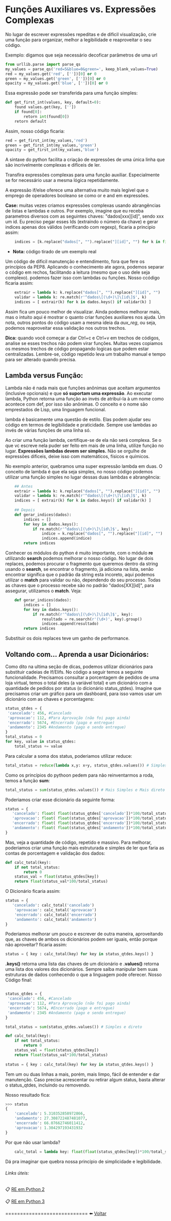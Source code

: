 # Funções Auxiliares vs. Expressões Complexas

No lugar de escrever expressões repeditas e de dificil visualização, crie uma função para organizar, melhor a legibilidade e reaproveitar o seu código.

Exemplo: digamos que seja necessário decoficar parâmetros de uma url
```python
from urllib.parse import parse_qs
my_values = parse_qs('red=5&blue=0&green=', keep_blank_values=True)
red = my_values.get('red', [''])[0] or 0
green = my_values.get('green', [''])[0] or 0
opacity = my_values.get('blue', [''])[0] or 0
```
Essa expressão pode ser transferida para uma função simples:
```python
def get_first_int(values, key, default=0):
    found values.get(key, [''])
    if found[0]:
        retorn int(found[0])
    retorn default
```
Assim, nosso código ficaria:
```python
red = get_first_int(my_values,'red')  
green = get_first_int(my_values,'green') 
opacity = get_first_int(my_values,'blue')
```

A sintaxe do python facilita a criação de expressões de uma única linha que são incrivelmente complexas e difíceis de ler.

Transfira expressões complexas para uma função auxiliar. Especialmente se for necessário usar a mesma lógica repetidamente.

A expressão if/else oferece uma alternativa muito mais legível que o emprego de operadores booleano se como or e and em expressões.

**Case:** muitas vezes criamos expressões complexas usando abrangências de listas e lambdas e outros. Por exemplo, imagine que eu receba parametros diversos com as seguintes chaves: "dados[xxx][id]", sendo xxx um id. Eu preciso pegar esses Ids (extraindo o número da chave) e gerar indices apenas dos válidos (verificando com regexp), ficaria a principio assim:
```python
    indices = [k.replace("dados[", "").replace("][id]", "") for k in filter(lambda k: re.match(r'^dados\[(\d+)\]\[id\]$', k), dados.keys())]
```
* **Nota:** código tirado de um exemplo real

Um código de dificil manutenção e entendimento, fora que fere os princípios da PEP8. Aplicando o conhecimento ate agora, podemos separar o código em rechos, facilitando a leitura (mesmo que o uso dele seja complexo). podemos fazer isso com lambdas ou funções. Nosso ccódigo ficaria assim:
```python
    extrair = lambda k: k.replace("dados[", "").replace("][id]", "")
    validar = lambda k: re.match(r'^dados\[(\d+)\]\[id\]$', k)
    indices = [ extrair(k) for k in dados.keys() if validar(k) ]
```
Assim fica um pouco melhor de visualizar. Ainda podemos melhorar mais, mas o intuito aqui é mostrar o quanto criar funções auxiliares nos ajuda. Um nota, outros pontos do código usam a mesma ideia da _aux_reg_, ou seja, podemos reaproveitar essa validação nos outros trechos.

**Dica:** quando você começar a dar Ctrl+c e Ctrl+v em trechos de códigos, analise se esses trechos não podem virar funções. Muitas vezes copiamos os mesmos trechos de código propagando logicas que podem estar centralizadas. Lembre-se, código repetido leva um trabalho manual e tempo para ser alterado quando precisa.

## Lambda versus Função:

Lambda não é nada mais que funções anônimas que aceitam argumentos (inclusive opcionais) e que __só suportam uma expressão__. Ao executar lambda, Python retorna uma função ao invés de atribuí-la à um nome como acontece com def, por isso são anônimas. O conceito e o nome são emprestados de Lisp, uma linguagem funcional. 

lambda é basicamente uma questão de estilo. Elas podem ajudar seu código em termos de legibilidade e praticidade. Sempre use lambdas ao invés de várias funções de uma linha só.

Ao criar uma função lambda, certifique-se de ela não será complexa. Se o que vc escreve nela puder ser feito em mais de uma linha, utilize função no lugar. **Expressões lambdas devem ser simples.** Não se orgulhe de expressões dificeis, deixe isso com matemáticos, físicos e químicos.

No exemplo anterior, quebramos uma super expressão lambda em duas. O conceito de lambda é que ela seja simples, no nosso código podemos utilizar uma função simples no lugar dessas duas lambdas e abrangência:
```python
    ## Antes
    extrair = lambda k: k.replace("dados[", "").replace("][id]", "")
    validar = lambda k: re.match(r'^dados\[(\d+)\]\[id\]$', k)
    indices = [ extrair(k) for k in dados.keys() if validar(k) ]
    
    ## Depois
    def gerar_indices(dados):
        indices = []
        for key in dados.keys():
            if re.match(r'^dados\[(\d+)\]\[id\]$', key):
                indice = k.replace("dados[", "").replace("][id]", "")
                indices.append(indice)
        return indices
```
Conhecer os módulos do python é muito importante, com o módulo __re__ utilizando __search__ podemos melhorar o nosso código. No lugar de dois replaces, podemos procurar o fragmento que queremos dentro da string usando o __search__, se encontrar o fragmento, já adiciona na lista, senão encontrar significa que o padrão da string esta incoreto, aqui podemos utilizar o __match__ para validar ou não, dependendo do seu processo. Todas as chaves que o processo recebe são no padrão "dados[XX][id]", para assegurar, utilizamos o __match__. Veja:
```python
    def gerar_indices(dados):
        indices = []
        for key in dados.keys():
            if re.match(r'^dados\[(\d+)\]\[id\]$', key):
                resultado = re.search(r'(\d+)', key).group()
                indices.append(resultado)
        return indices
```
Substituir os dois replaces teve um ganho de performance.

## Voltando com... Aprenda a usar Dicionários:

Como dito na ultima seção de dicas, podemos utilizar dicionários para substituir cadeias de If/Elifs. No código a seguir temos a seguinte funcionalidade. Precisamos consultar a porcentagem de pedidos de uma loja virtual, temos o total deles (a variável total) e um dicionário com a quantidade de pedidos por status (o dicionário status_qtdes). Imagine que precisamos criar um gráfico para um dashboard, para isso vamos usar um dicionário com as chaves e porcentagens:
```python
status_qtdes = {
 'cancelado': 456, #Cancelado
 'aprovacao': 112, #Para Aprovação (não foi pago ainda)
 'encerrado': 5674, #Encerrado (pago e entregue)
 'andamento': 2345 #Andamento (pago e sendo entregue)
}
total_status = 0
for key, value in status_qtdes:
    total_status += value
```
Para calcular a soma dos status, poderiamos utilizar reduce:
```python
total_status = reduce(lambda x,y: x+y, status_qtdes.values()) # Simples e direto
```
Como os princípios do pythoon pedem para não reinventarmos a roda, temos a função __sum__:
```python
total_status = sum(status_qtdes.values()) # Mais Simples e Mais direto
```

Poderiamos criar esse dicionário da seguinte forma:
```python
status = {
   'cancelado': float( float(status_qtdes['cancelado'])*100/total_status) if total_status else 0, 
   'aprovacao': float( float(status_qtdes['aprovacao'])*100/total_status) if total_status else 0, 
   'encerrado': float( float(status_qtdes['encerrado'])*100/total_status) if total_status else 0, 
   'andamento': float( float(status_qtdes['andamento'])*100/total_status) if total_status else 0  
}
```
Mas, veja a quantidade de código, repetido e massivo. Para melhorar, poderiamos criar uma função mais estruturada e simples de ler que faria as contas de porcentagem e validação dos dados:
```python
def calc_total(key):
    if not total_status:
        return 0
    status_val = float(status_qtdes[key])
    return float(status_val*100/total_status)
```
O Dicionário ficaria assim:
```python
status = {
   'cancelado': calc_total('cancelado')
    'aprovacao': calc_total('aprovacao')
    'encerrado': calc_total('encerrado')
    'andamento': calc_total('andamento')
}
```
Poderiamos melhorar um pouco e escrever de outra maneira, aproveitando que, as chaves de ambos os dicionários podem ser iguais, então porque não aproveitar? ficaria assim:
```python
status = { key : calc_total(key) for key in status_qtdes.keys() }
```
**.keys()** retorna uma lista das chaves de um dicionário e **.values()** retorna uma lista dos valores dos dicionários. Sempre saiba manipular bem suas estruturas de dados conhecendo o que a linguagem pode oferecer.
Nosso Código final:
```python

status_qtdes = {
 'cancelado': 456, #Cancelado
 'aprovacao': 112, #Para Aprovação (não foi pago ainda)
 'encerrado': 5674, #Encerrado (pago e entregue)
 'andamento': 2345 #Andamento (pago e sendo entregue)
}

total_status = sum(status_qtdes.values()) # Simples e direto

def calc_total(key):
    if not total_status:
        return 0
    status_val = float(status_qtdes[key])
    return float(status_val*100/total_status)
    
status = { key : calc_total(key) for key in status_qtdes.keys() }

```
Tem um ou duas linhas a mais, porém, mais limpo, fácil de entender e dar manutenção. Caso precise acrescentar ou retirar algum status, basta alterar o status_qtdes, incluindo ou removendo.

Nosso resultado fica:
```python
>>> status
{
    'cancelado': 5.310352858972866, 
    'andamento': 27.308722487481077, 
    'encerrado': 66.07662746011412, 
    'aprovacao': 1.304297193431932
}
```

Por que não usar lambda?
```python
    calc_total = lambda key: float(float(status_qtdes[key])*100/total_status) if not total_status 0
 ```
 Dá pra imaginar que quebra nossa princípio de simplicidade e legibilidade.
   
###### Links úteis:

:clipboard: [RE em Python 2](https://docs.python.org/2/library/re.html)

:clipboard: [RE em Python 3](https://docs.python.org/3.5/library/re.html)

============================
:arrow_left: [Voltar](https://github.com/LucasBiason/PadroesPython/blob/master/python_eficaz/boas_praticas.md)
